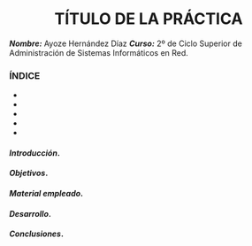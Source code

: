 
<center>

# TÍTULO DE LA PRÁCTICA


</center>

***Nombre:*** Ayoze Hernández Díaz
***Curso:*** 2º de Ciclo Superior de Administración de Sistemas Informáticos en Red.

### ÍNDICE

+ [](#id1)
+ [](#id2)
+ [](#id3)
+ [](#id4)
+ [](#id5)


#### ***Introducción***. <a name="id1"></a>

#### ***Objetivos***. <a name="id2"></a>

#### ***Material empleado***. <a name="id3"></a>

#### ***Desarrollo***. <a name="id4"></a>

#### ***Conclusiones***. <a name="id5"></a>
